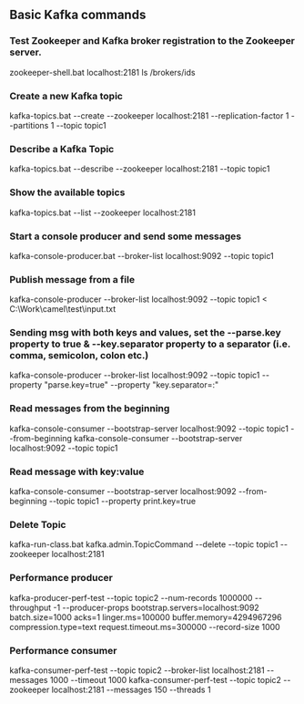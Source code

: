 ## Basic Kafka commands

### Test Zookeeper and Kafka broker registration to the Zookeeper server.
zookeeper-shell.bat localhost:2181 ls /brokers/ids

### Create a new Kafka topic
kafka-topics.bat --create --zookeeper localhost:2181 --replication-factor 1 --partitions 1 --topic topic1

### Describe a Kafka Topic
kafka-topics.bat --describe --zookeeper localhost:2181 --topic topic1

### Show the available topics
kafka-topics.bat --list --zookeeper localhost:2181  

### Start a console producer and send some messages 
kafka-console-producer.bat --broker-list localhost:9092 --topic topic1

### Publish message from a file
kafka-console-producer --broker-list localhost:9092 --topic topic1 < C:\Work\camel\test\input.txt

### Sending msg with both keys and values, set the --parse.key property to true & --key.separator property to a separator (i.e. comma, semicolon, colon etc.) 
kafka-console-producer --broker-list localhost:9092 --topic topic1 --property "parse.key=true" --property "key.separator=:"

### Read messages from the beginning
kafka-console-consumer --bootstrap-server localhost:9092 --topic topic1 --from-beginning
kafka-console-consumer --bootstrap-server localhost:9092 --topic topic1

### Read message with key:value
kafka-console-consumer --bootstrap-server localhost:9092 --from-beginning --topic topic1 --property print.key=true

### Delete Topic
kafka-run-class.bat kafka.admin.TopicCommand --delete --topic topic1 --zookeeper localhost:2181

### Performance producer
kafka-producer-perf-test --topic topic2 --num-records 1000000 --throughput -1 --producer-props bootstrap.servers=localhost:9092 batch.size=1000 acks=1 linger.ms=100000 buffer.memory=4294967296 compression.type=text request.timeout.ms=300000 --record-size 1000

### Performance consumer
kafka-consumer-perf-test --topic topic2 --broker-list localhost:2181 --messages 1000 --timeout 1000
kafka-consumer-perf-test --topic topic2 --zookeeper localhost:2181 --messages 150 --threads 1
